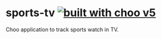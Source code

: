 # sports-tv [![built with choo v5](https://img.shields.io/badge/built%20with%20choo-v5-ffc3e4.svg?style=flat-square)](https://github.com/yoshuawuyts/choo)

Choo application to track sports watch in TV.
